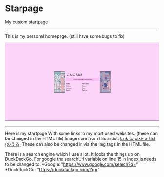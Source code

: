 # Starpage
My custom startpage

-----------------------------------------------------------------------------------------------------------------------------------
This is my personal homepage. (still have some bugs to fix)

![picture](https://github.com/thom2503/Starpage/blob/master/Capture.PNG?raw=true)

-----------------------------------------------------------------------------------------------------------------------------------
Here is my startpage
With some links to my most used websites. (these can be changed in the HTML file)
Images are from this artist:
[Link to pixiv artist (のえる)](https://www.pixiv.net/en/users/5553811 "のえる on Pixiv")
These can also be changed in via the img tags in the HTML file.


There is a search engine which I use a lot. It looks the things up on DuckDuckGo.
For google the searchUrl variable on line 15 in Index.js needs to be changed to:
*Google: "https://www.google.com/search?q="
*DuckDuckGo: "https://duckduckgo.com/?q="
